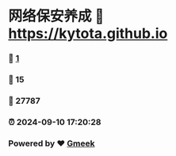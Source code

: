 # 网络保安养成 :link: https://kytota.github.io 
### :page_facing_up: [1](https://kytota.github.io/tag.html) 
### :speech_balloon: 15 
### :hibiscus: 27787 
### :alarm_clock: 2024-09-10 17:20:28 
### Powered by :heart: [Gmeek](https://github.com/Meekdai/Gmeek)
